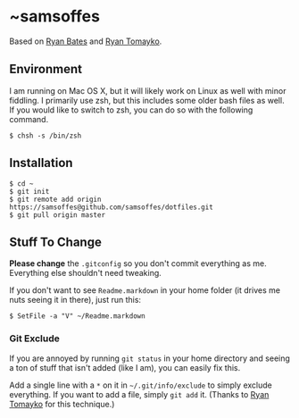 # ~samsoffes

Based on [Ryan Bates](http://github.com/ryanb/dotfiles) and [Ryan Tomayko](http://github.com/rtomayko/dotfiles).

## Environment

I am running on Mac OS X, but it will likely work on Linux as well with minor fiddling. I primarily use zsh, but this includes some older bash files as well. If you would like to switch to zsh, you can do so with the following command.

    $ chsh -s /bin/zsh

## Installation

    $ cd ~
    $ git init
    $ git remote add origin https://samsoffes@github.com/samsoffes/dotfiles.git
    $ git pull origin master

## Stuff To Change

**Please change** the `.gitconfig` so you don't commit everything as me. Everything else shouldn't need tweaking.

If you don't want to see `Readme.markdown` in your home folder (it drives me nuts seeing it in there), just run this:

    $ SetFile -a "V" ~/Readme.markdown

### Git Exclude

If you are annoyed by running `git status` in your home directory and seeing a ton of stuff that isn't added (like I am), you can easily fix this.

Add a single line with a `*` on it in `~/.git/info/exclude` to simply exclude everything. If you want to add a file, simply `git add` it. (Thanks to [Ryan Tomayko](http://github.com/rtomayko/dotfiles) for this technique.)
